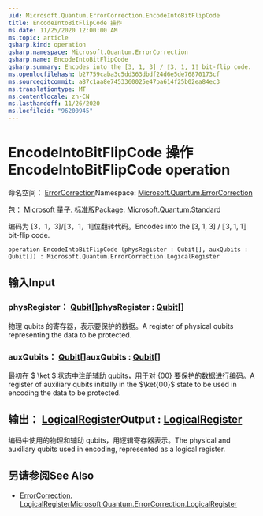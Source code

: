 ```yaml
---
uid: Microsoft.Quantum.ErrorCorrection.EncodeIntoBitFlipCode
title: EncodeIntoBitFlipCode 操作
ms.date: 11/25/2020 12:00:00 AM
ms.topic: article
qsharp.kind: operation
qsharp.namespace: Microsoft.Quantum.ErrorCorrection
qsharp.name: EncodeIntoBitFlipCode
qsharp.summary: Encodes into the [3, 1, 3] / ⟦3, 1, 1⟧ bit-flip code.
ms.openlocfilehash: b27759caba3c5dd363dbdf24d6e5de76870173cf
ms.sourcegitcommit: a87c1aa8e7453360025e47ba614f25b02ea84ec3
ms.translationtype: MT
ms.contentlocale: zh-CN
ms.lasthandoff: 11/26/2020
ms.locfileid: "96200945"
---
```

# <a name="encodeintobitflipcode-operation"></a><span data-ttu-id="15b00-102">EncodeIntoBitFlipCode 操作</span><span class="sxs-lookup"><span data-stu-id="15b00-102">EncodeIntoBitFlipCode operation</span></span>

<span data-ttu-id="15b00-103">命名空间： [ErrorCorrection](xref:Microsoft.Quantum.ErrorCorrection)</span><span class="sxs-lookup"><span data-stu-id="15b00-103">Namespace: [Microsoft.Quantum.ErrorCorrection](xref:Microsoft.Quantum.ErrorCorrection)</span></span>

<span data-ttu-id="15b00-104">包： [Microsoft 量子. 标准版](https://nuget.org/packages/Microsoft.Quantum.Standard)</span><span class="sxs-lookup"><span data-stu-id="15b00-104">Package: [Microsoft.Quantum.Standard](https://nuget.org/packages/Microsoft.Quantum.Standard)</span></span>


<span data-ttu-id="15b00-105">编码为 [3，1，3]/⟦3，1，1⟧位翻转代码。</span><span class="sxs-lookup"><span data-stu-id="15b00-105">Encodes into the [3, 1, 3] / ⟦3, 1, 1⟧ bit-flip code.</span></span>

```qsharp
operation EncodeIntoBitFlipCode (physRegister : Qubit[], auxQubits : Qubit[]) : Microsoft.Quantum.ErrorCorrection.LogicalRegister
```


## <a name="input"></a><span data-ttu-id="15b00-106">输入</span><span class="sxs-lookup"><span data-stu-id="15b00-106">Input</span></span>

### <a name="physregister--qubit"></a><span data-ttu-id="15b00-107">physRegister： [Qubit](xref:microsoft.quantum.lang-ref.qubit)[]</span><span class="sxs-lookup"><span data-stu-id="15b00-107">physRegister : [Qubit](xref:microsoft.quantum.lang-ref.qubit)[]</span></span>

<span data-ttu-id="15b00-108">物理 qubits 的寄存器，表示要保护的数据。</span><span class="sxs-lookup"><span data-stu-id="15b00-108">A register of physical qubits representing the data to be protected.</span></span>


### <a name="auxqubits--qubit"></a><span data-ttu-id="15b00-109">auxQubits： [Qubit](xref:microsoft.quantum.lang-ref.qubit)[]</span><span class="sxs-lookup"><span data-stu-id="15b00-109">auxQubits : [Qubit](xref:microsoft.quantum.lang-ref.qubit)[]</span></span>

<span data-ttu-id="15b00-110">最初在 $ \ket $ 状态中注册辅助 qubits，用于对 {00} 要保护的数据进行编码。</span><span class="sxs-lookup"><span data-stu-id="15b00-110">A register of auxiliary qubits initially in the $\ket{00}$ state to be used in encoding the data to be protected.</span></span>



## <a name="output--logicalregister"></a><span data-ttu-id="15b00-111">输出： [LogicalRegister](xref:Microsoft.Quantum.ErrorCorrection.LogicalRegister)</span><span class="sxs-lookup"><span data-stu-id="15b00-111">Output : [LogicalRegister](xref:Microsoft.Quantum.ErrorCorrection.LogicalRegister)</span></span>

<span data-ttu-id="15b00-112">编码中使用的物理和辅助 qubits，用逻辑寄存器表示。</span><span class="sxs-lookup"><span data-stu-id="15b00-112">The physical and auxiliary qubits used in encoding, represented as a logical register.</span></span>

## <a name="see-also"></a><span data-ttu-id="15b00-113">另请参阅</span><span class="sxs-lookup"><span data-stu-id="15b00-113">See Also</span></span>

- [<span data-ttu-id="15b00-114">ErrorCorrection. LogicalRegister</span><span class="sxs-lookup"><span data-stu-id="15b00-114">Microsoft.Quantum.ErrorCorrection.LogicalRegister</span></span>](xref:Microsoft.Quantum.ErrorCorrection.LogicalRegister)